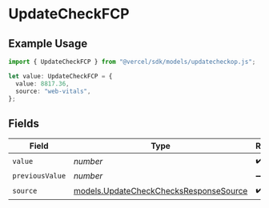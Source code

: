 # UpdateCheckFCP

## Example Usage

```typescript
import { UpdateCheckFCP } from "@vercel/sdk/models/updatecheckop.js";

let value: UpdateCheckFCP = {
  value: 8817.36,
  source: "web-vitals",
};
```

## Fields

| Field                                                                                  | Type                                                                                   | Required                                                                               | Description                                                                            |
| -------------------------------------------------------------------------------------- | -------------------------------------------------------------------------------------- | -------------------------------------------------------------------------------------- | -------------------------------------------------------------------------------------- |
| `value`                                                                                | *number*                                                                               | :heavy_check_mark:                                                                     | N/A                                                                                    |
| `previousValue`                                                                        | *number*                                                                               | :heavy_minus_sign:                                                                     | N/A                                                                                    |
| `source`                                                                               | [models.UpdateCheckChecksResponseSource](../models/updatecheckchecksresponsesource.md) | :heavy_check_mark:                                                                     | N/A                                                                                    |